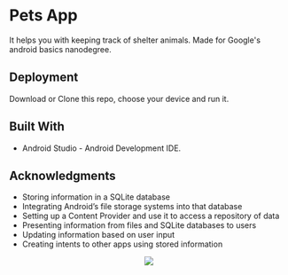 # Pets App
It helps you with keeping track of shelter animals. Made for Google's android basics nanodegree.

## Deployment
Download or Clone this repo, choose your device and run it.

## Built With
* Android Studio - Android Development IDE.

## Acknowledgments

* Storing information in a SQLite database
* Integrating Android’s file storage systems into that database
* Setting up a Content Provider and use it to access a repository of data
* Presenting information from files and SQLite databases to users
* Updating information based on user input
* Creating intents to other apps using stored information

<p align="center">
  <img src="https://user-images.githubusercontent.com/34216243/87229650-97682000-c3b2-11ea-8669-ad03687e5906.gif">
</p>
